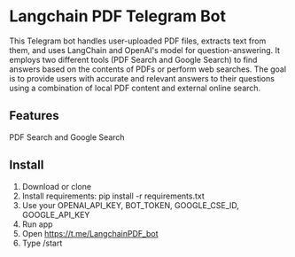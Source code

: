 # Langchain PDF Telegram Bot

This Telegram bot handles user-uploaded PDF files, extracts text from them, and uses LangChain and OpenAI's model
for question-answering. It employs two different tools (PDF Search and Google Search) to find answers based
on the contents of PDFs or perform web searches. The goal is to provide users with accurate and relevant answers
to their questions using a combination of local PDF content and external online search.


## Features

PDF Search and Google Search

## Install

1. Download or clone
2. Install requirements:
pip install -r requirements.txt
3. Use your OPENAI_API_KEY, BOT_TOKEN, GOOGLE_CSE_ID, GOOGLE_API_KEY
4. Run app
5. Open https://t.me/LangchainPDF_bot
6. Type /start